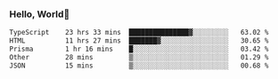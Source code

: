
### Hello, World🐤

<!--START_SECTION:waka-->

```txt
TypeScript    23 hrs 33 mins  ███████████████▓░░░░░░░░░   63.02 %
HTML          11 hrs 27 mins  ███████▓░░░░░░░░░░░░░░░░░   30.65 %
Prisma        1 hr 16 mins    █░░░░░░░░░░░░░░░░░░░░░░░░   03.42 %
Other         28 mins         ▒░░░░░░░░░░░░░░░░░░░░░░░░   01.29 %
JSON          15 mins         ▒░░░░░░░░░░░░░░░░░░░░░░░░   00.68 %
```

<!--END_SECTION:waka-->
